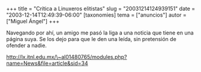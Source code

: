 +++
title = "Crítica a Linuxeros elitistas"
slug = "20031214124939151"
date = "2003-12-14T12:49:39-06:00"
[taxonomies]
tema = ["anuncios"]
autor = ["Miguel Ángel"]
+++

Navegando por ahí, un amigo me pasó la liga a una noticia que tiene en
una página suya. Se los dejo para que le den una leída, sin pretensión
de ofender a nadie.

http://lx.itnl.edu.mx/\~al01480765/modules.php?name=News&file=article&sid=34

